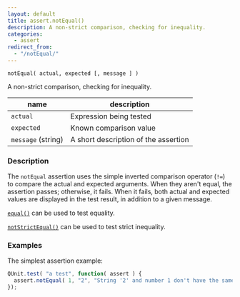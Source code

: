 ```yaml
---
layout: default
title: assert.notEqual()
description: A non-strict comparison, checking for inequality.
categories:
  - assert
redirect_from:
  - "/notEqual/"
---
```


`notEqual( actual, expected [, message ] )`

A non-strict comparison, checking for inequality.

| name               | description                          |
|--------------------|--------------------------------------|
| `actual`           | Expression being tested              |
| `expected`         | Known comparison value               |
| `message` (string) | A short description of the assertion |

### Description

The `notEqual` assertion uses the simple inverted comparison operator (`!=`) to compare the actual and expected arguments. When they aren't equal, the assertion passes; otherwise, it fails. When it fails, both actual and expected values are displayed in the test result, in addition to a given message.

[`equal()`](./equal.md) can be used to test equality.

[`notStrictEqual()`](./notStrictEqual.md) can be used to test strict inequality.

### Examples

The simplest assertion example:

```js
QUnit.test( "a test", function( assert ) {
  assert.notEqual( 1, "2", "String '2' and number 1 don't have the same value" );
});
```
